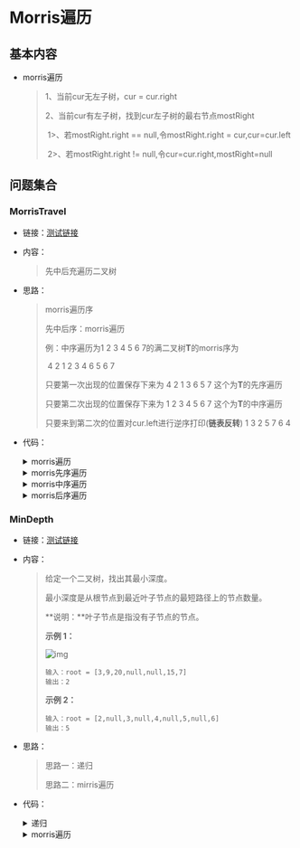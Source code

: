 # Morris遍历

## 基本内容

- morris遍历

  > 1、当前cur无左子树，cur = cur.right
  >
  > 2、当前cur有左子树，找到cur左子树的最右节点mostRight
  >
  > ​	1>、若mostRight.right == null,令mostRight.right = cur,cur=cur.left
  >
  > ​	2>、若mostRight.right != null,令cur=cur.right,mostRight=null

## 问题集合

### MorrisTravel

- 链接：<a href="https://github.com/xtpyip/blog-alogrithm/blob/main/alogrithm/src/main/java/blog/wstx/class30/Code01_MorrisTraversal.java">测试链接</a>

- 内容：

  > 先中后充遍历二叉树
  
- 思路：

  > morris遍历序
  >
  > 先中后序：morris遍历
  >
  > 例：中序遍历为1 2 3 4 5 6 7的满二叉树**T**的morris序为
  >
  > ​	4 2 1 2 3 4 6 5 6 7 
  >
  >    只要第一次出现的位置保存下来为 4 2 1 3 6 5 7 这个为**T**的先序遍历
  >
  >    只要第二次出现的位置保存下来为 1 2 3 4 5 6 7 这个为**T**的中序遍历
  >
  >    只要来到第二次的位置对cur.left进行逆序打印(**链表反转**) 1 3 2 5 7 6 4 
  
- 代码：

  <details>
  <summary>morris遍历</summary>
  <p> - morris遍历序</p>
  <pre><code>public static void morris(Node head) {
  		if (head == null) {
  			return;
  		}
  		Node mostRight = null;
  		Node cur = head;
  		while (cur != null){
  			System.out.print(cur.value+" ");
  			mostRight = cur.left;
  			if(mostRight != null){
  				while (mostRight.right != null && mostRight.right != cur){
  					mostRight = mostRight.right;
  				}
  				if(mostRight.right == null){
  					// 第一次来
  					mostRight.right = cur;
  					cur = cur.left;
  					continue;
  				}else{
  					mostRight.right = null;
  				}
  			}
  			cur = cur.right;
  		}
  	}</code>  </pre>
  </details>
  
  <details>
  <summary>morris先序遍历</summary>
  <p> - 先序遍历</p>
  <pre><code>public static void morrisPre(Node head) {
  		System.out.println();
  		Node mostRight = null;
  		Node cur = head;
  		while (cur != null){
  			mostRight = cur.left;
  			if(mostRight != null){
  				while (mostRight.right != null && mostRight.right != cur){
  					mostRight = mostRight.right;
  				}
  				if(mostRight.right == null){
  					// 第一次来
  					System.out.print(cur.value +" ");
  					mostRight.right = cur;
  					cur = cur.left;
  					continue;
  				}else{
  					mostRight.right = null;
  				}
  			}else{
  				System.out.print(cur.value+" ");
  			}
  			cur = cur.right;
  		}
  		System.out.println();
  	}</code>  </pre>
  </details>
  
  <details>
  <summary>morris中序遍历</summary>
  <p> - 中序遍历</p>
  <pre><code>public static void morrisIn(Node head) {
  		if (head == null) {
  			return;
  		}
  		Node cur = head;
  		Node mostRight = null;
  		while (cur != null) {
  			mostRight = cur.left;
  			if (mostRight != null) {
  				while (mostRight.right != null && mostRight.right != cur) {
  					mostRight = mostRight.right;
  				}
  				if (mostRight.right == null) {
  					mostRight.right = cur;
  					cur = cur.left;
  					continue;
  				} else {
  					mostRight.right = null;
  				}
  			}
  			System.out.print(cur.value + " ");
  			cur = cur.right;
  		}
  		System.out.println();
  	}</code>  </pre>
  </details>
  
  <details>
  <summary>morris后序遍历</summary>
  <p> - 后序遍历</p>
  <pre><code>public static void morrisPos(Node head) {
  		if (head == null) {
  			return;
  		}
  		Node cur = head;
  		Node mostRight = null;
  		while (cur != null) {
  			mostRight = cur.left;
  			if (mostRight != null) {
  				while (mostRight.right != null && mostRight.right != cur) {
  					mostRight = mostRight.right;
  				}
  				if (mostRight.right == null) {
  					mostRight.right = cur;
  					cur = cur.left;
  					continue;
  				} else {
  					mostRight.right = null;
  					printEdge(cur.left);
  				}
  			}
  			cur = cur.right;
  		}
  		printEdge(head);
  		System.out.println();
  	}
  	public static void printEdge(Node head) {
  		Node tail = reverseEdge(head);
  		Node cur = tail;
  		while (cur != null) {
  			System.out.print(cur.value + " ");
  			cur = cur.right;
  		}
  		reverseEdge(tail);
  	}
  	public static Node reverseEdge(Node from) {
  		Node pre = null;
  		Node next = null;
  		while (from != null) {
  			next = from.right;
  			from.right = pre;
  			pre = from;
  			from = next;
  		}
  		return pre;
  	}</code>  </pre>
  </details>

### MinDepth

- 链接：<a href="https://leetcode.cn/problems/minimum-depth-of-binary-tree/description/">测试链接</a>

- 内容：

  > 给定一个二叉树，找出其最小深度。
  >
  > 最小深度是从根节点到最近叶子节点的最短路径上的节点数量。
  >
  > **说明：**叶子节点是指没有子节点的节点。
  >
  > **示例 1：**
  >
  > ![img](https://assets.leetcode.com/uploads/2020/10/12/ex_depth.jpg)
  >
  > ```
  > 输入：root = [3,9,20,null,null,15,7]
  > 输出：2
  > ```
  >
  > **示例 2：**
  >
  > ```
  > 输入：root = [2,null,3,null,4,null,5,null,6]
  > 输出：5
  > ```

- 思路：

  > 思路一：递归
  >
  > 思路二：mirris遍历

- 代码：

  <details>
  <summary>递归</summary>
  <p> - 最少节点数量</p>
  <pre><code>public static int minDepth1(TreeNode head) {
  		if (head == null) {
  			return 0;
  		}
  		return p(head);
  	}
  	// 返回x为头的树，最小深度是多少
  	public static int p(TreeNode x) {
  		if (x.left == null && x.right == null) {
  			return 1;
  		}
  		// 左右子树起码有一个不为空
  		int leftH = Integer.MAX_VALUE;
  		if (x.left != null) {
  			leftH = p(x.left);
  		}
  		int rightH = Integer.MAX_VALUE;
  		if (x.right != null) {
  			rightH = p(x.right);
  		}
  		return 1 + Math.min(leftH, rightH);
  	}</code>  </pre>
  </details>

  <details>
  <summary>morris遍历</summary>
  <p> - 最少节点数量</p>
  <pre><code>public static int minDepth2(TreeNode head) {
  		if (head == null) {
  			return 0;
  		}
  		TreeNode cur = head;
  		TreeNode mostRight = null;
  		int curLevel = 0;
  		int minHeight = Integer.MAX_VALUE;
  		while (cur != null) {
  			mostRight = cur.left;
  			if (mostRight != null) {
  				int rightBoardSize = 1;
  				while (mostRight.right != null && mostRight.right != cur) {
  					rightBoardSize++;
  					mostRight = mostRight.right;
  				}
  				if (mostRight.right == null) { // 第一次到达
  					curLevel++;
  					mostRight.right = cur;
  					cur = cur.left;
  					continue;
  				} else { // 第二次到达
  					if (mostRight.left == null) {
  						minHeight = Math.min(minHeight, curLevel);
  					}
  					curLevel -= rightBoardSize;
  					mostRight.right = null;
  				}
  			} else { // 只有一次到达
  				curLevel++;
  			}
  			cur = cur.right;
  		}
  		int finalRight = 1;
  		cur = head;
  		while (cur.right != null) {
  			finalRight++;
  			cur = cur.right;
  		}
  		if (cur.left == null && cur.right == null) {
  			minHeight = Math.min(minHeight, finalRight);
  		}
  		return minHeight;
  	}</code>  </pre>
  </details>
